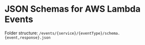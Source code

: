 # JSON Schemas for AWS Lambda Events

Folder structure: `/events/{service}/{eventType}/schema.{event,response}.json`
